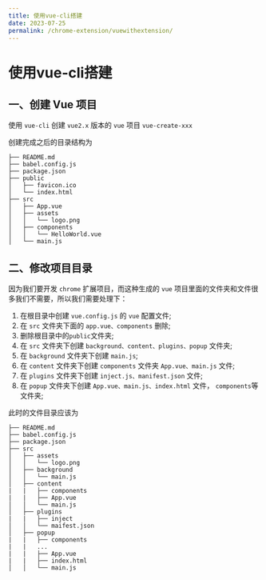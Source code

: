 ```yaml
---
title: 使用vue-cli搭建
date: 2023-07-25
permalink: /chrome-extension/vuewithextension/
---
```


# 使用vue-cli搭建

## 一、创建 Vue 项目

使用 `vue-cli` 创建 `vue2.x` 版本的 `vue` 项目 `vue-create-xxx`

创建完成之后的目录结构为

```text
├── README.md
├── babel.config.js
├── package.json
├── public
│   ├── favicon.ico
│   └── index.html
├── src
│   ├── App.vue
│   ├── assets
│   │   └── logo.png
│   ├── components
│   │   └── HelloWorld.vue
│   └── main.js
```

## 二、修改项目目录

因为我们要开发 `chrome` 扩展项目，而这种生成的 `vue` 项目里面的文件夹和文件很多我们不需要，所以我们需要处理下：

1. 在根目录中创建 `vue.config.js` 的 `vue` 配置文件;
2. 在 `src` 文件夹下面的 `app.vue、components` 删除;
3. 删除根目录中的`public`文件夹;
4. 在 `src` 文件夹下创建 `background、content、plugins、popup` 文件夹;
5. 在 `background` 文件夹下创建 `main.js`;
6. 在 `content` 文件夹下创建 `components` 文件夹 `App.vue、main.js` 文件;
7. 在 `plugins` 文件夹下创建 `inject.js、manifest.json` 文件;
8. 在 `popup` 文件夹下创建 `App.vue、main.js、index.html` 文件， `components`等文件夹;

此时的文件目录应该为

```text
├── README.md
├── babel.config.js
├── package.json
├── src
│   ├── assets
│   │   └── logo.png
│   ├── background
│   │   └── main.js
│   ├── content
|   |   ├── components
|   |   ├── App.vue
│   │   └── main.js
│   ├── plugins
|   |   ├── inject
│   │   └── maifest.json
│   ├── popup
|   |   ├── components
|   |   ...
|   |   ├── App.vue
|   |   ├── index.html
│   │   └── main.js
```